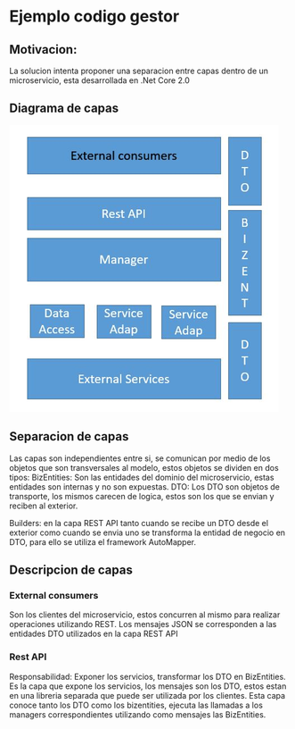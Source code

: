 # Ejemplo codigo gestor

## Motivacion:
La solucion intenta proponer una separacion entre capas dentro de un microservicio, esta desarrollada en .Net Core 2.0

## Diagrama de capas

![Diagrama de capas](https://github.com/ramoncampetella/EjemploCodigoGestor/blob/master/ConceptoCapasMicroServicio/img/Capas%20servicio.JPG)


## Separacion de capas
Las capas son independientes entre si, se comunican por medio de los objetos que son transversales al modelo, estos objetos se dividen en dos tipos:
BizEntities: Son las entidades del dominio del microservicio, estas entidades son internas y no son expuestas.
DTO: Los DTO son objetos de transporte, los mismos carecen de logica, estos son los que se envian y reciben al exterior.

Builders: en la capa REST API tanto cuando se recibe un DTO desde el exterior como cuando se envia uno se transforma la entidad de negocio en DTO, para ello
se utiliza el framework AutoMapper.

## Descripcion de capas
### External consumers
Son los clientes del microservicio, estos concurren al mismo para realizar operaciones utilizando REST. Los mensajes JSON se corresponden a las entidades DTO
utilizados en la capa REST API

### Rest API
Responsabilidad: Exponer los servicios, transformar los DTO en BizEntities.
Es la capa que expone los servicios, los mensajes son los DTO, estos estan en una libreria separada que puede ser utilizada por los clientes.
Esta capa conoce tanto los DTO como los bizentities, ejecuta las llamadas a los managers correspondientes utilizando como mensajes las BizEntities.

